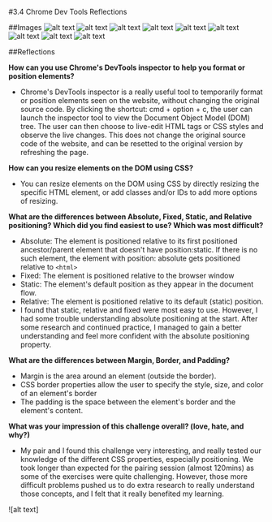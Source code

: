 #3.4 Chrome Dev Tools Reflections

##Images
![alt text](./imgs/3.4-Release3-Exercise1)
![alt text](./imgs/3.4-Release3-Exercise2)
![alt text](./imgs/3.4-Release3-Exercise3)
![alt text](./imgs/3.4-Release3-Exercise4)
![alt text](./imgs/3.4-Release3-Exercise5)
![alt text](./imgs/3.4-Release3-Exercise6)
![alt text](./imgs/3.4-Release3-Exercise7)
![alt text](./imgs/3.4-Release3-Exercise8)
![alt text](./imgs/3.4-Release3-Exercise9)

##Reflections

__How can you use Chrome's DevTools inspector to help you format or position elements?__
- Chrome's DevTools inspector is a really useful tool to temporarily format or position elements seen on the website, without changing the original source code. By clicking the shortcut: cmd + option + c, the user can launch the inspector tool to view the Document Object Model (DOM) tree. The user can then choose to live-edit HTML tags or CSS styles and observe the live changes. This does not change the original source code of the website, and can be resetted to the original version by refreshing the page.

__How can you resize elements on the DOM using CSS?__
- You can resize elements on the DOM using CSS by directly resizing the specific HTML element, or add classes and/or IDs to add more options of resizing.

__What are the differences between Absolute, Fixed, Static, and Relative positioning? Which did you find easiest to use? Which was most difficult?__
- Absolute: The element is positioned relative to its first positioned ancestor/parent element that doesn't have position:static. If there is no such element, the element with position: absolute gets positioned relative to `<html>`
- Fixed: The element is positioned relative to the browser window
- Static: The element's default position as they appear in the document flow.
- Relative: The element is positioned relative to its default (static) position.
- I found that static, relative and fixed were most easy to use. However, I had some trouble understanding absolute positioning at the start. After some research and continued practice, I managed to gain a better understanding and feel more confident with the absolute positioning property.

__What are the differences between Margin, Border, and Padding?__
- Margin is the area around an element (outside the border).
- CSS border properties allow the user to specify the style, size, and color of an element's border
- The padding is the space between the element's border and the element's content.

__What was your impression of this challenge overall? (love, hate, and why?)__
- My pair and I found this challenge very interesting, and really tested our knowledge of the different CSS properties, especially positioning. We took longer than expected for the pairing session (almost 120mins) as some of the exercises were quite challenging. However, those more difficult problems pushed us to do extra research to really understand those concepts, and I felt that it really benefited my learning.



![alt text]